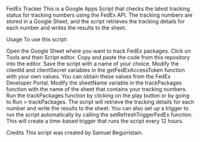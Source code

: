 FedEx Tracker
This is a Google Apps Script that checks the latest tracking status for tracking numbers using the FedEx API. The tracking numbers are stored in a Google Sheet, and the script retrieves the tracking details for each number and writes the results to the sheet.

Usage
To use this script:

Open the Google Sheet where you want to track FedEx packages.
Click on Tools and then Script editor.
Copy and paste the code from this repository into the editor.
Save the script with a name of your choice.
Modify the clientId and clientSecret variables in the getFedExAccessToken function with your own values. You can obtain these values from the FedEx Developer Portal.
Modify the sheetName variable in the trackPackages function with the name of the sheet that contains your tracking numbers.
Run the trackPackages function by clicking on the play button or by going to Run > trackPackages.
The script will retrieve the tracking details for each number and write the results to the sheet.
You can also set up a trigger to run the script automatically by calling the setRefreshTriggerFedEx function. This will create a time-based trigger that runs the script every 12 hours.

Credits
This script was created by Samuel Beguiristain.
